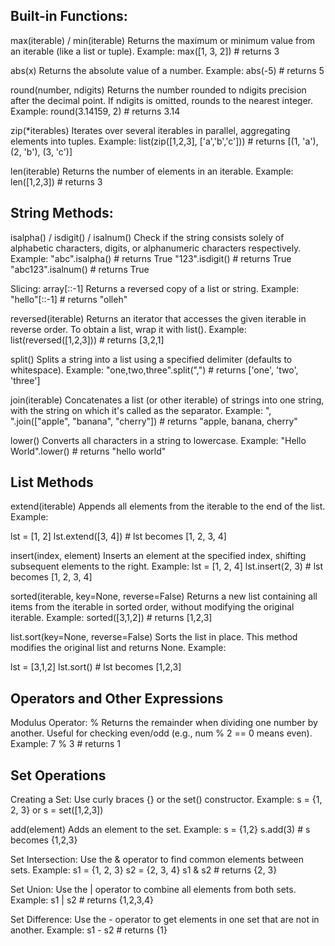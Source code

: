 ## Built-in Functions:

max(iterable) / min(iterable)
Returns the maximum or minimum value from an iterable (like a list or tuple).
Example: max([1, 3, 2]) # returns 3

abs(x)
Returns the absolute value of a number.
Example: abs(-5) # returns 5

round(number, ndigits)
Returns the number rounded to ndigits precision after the decimal point. If ndigits is omitted, rounds to the nearest integer.
Example: round(3.14159, 2) # returns 3.14

zip(*iterables)
Iterates over several iterables in parallel, aggregating elements into tuples.
Example: list(zip([1,2,3], ['a','b','c'])) # returns [(1, 'a'), (2, 'b'), (3, 'c')]

len(iterable)
Returns the number of elements in an iterable.
Example: len([1,2,3]) # returns 3

## String Methods:

isalpha() / isdigit() / isalnum()
Check if the string consists solely of alphabetic characters, digits, or alphanumeric characters respectively.
Example:
"abc".isalpha()   # returns True
"123".isdigit()   # returns True
"abc123".isalnum()  # returns True

Slicing: array[::-1]
Returns a reversed copy of a list or string.
Example: "hello"[::-1] # returns "olleh"

reversed(iterable)
Returns an iterator that accesses the given iterable in reverse order. To obtain a list, wrap it with list().
Example: list(reversed([1,2,3])) # returns [3,2,1]

split()
Splits a string into a list using a specified delimiter (defaults to whitespace).
Example: "one,two,three".split(",")  # returns ['one', 'two', 'three']

join(iterable)
Concatenates a list (or other iterable) of strings into one string, with the string on which it's called as the separator.
Example: ", ".join(["apple", "banana", "cherry"])  # returns "apple, banana, cherry"

lower()
Converts all characters in a string to lowercase.
Example: "Hello World".lower()  # returns "hello world"

## List Methods

extend(iterable)
Appends all elements from the iterable to the end of the list.
Example:

lst = [1, 2]
lst.extend([3, 4])  # lst becomes [1, 2, 3, 4]

insert(index, element)
Inserts an element at the specified index, shifting subsequent elements to the right.
Example:
lst = [1, 2, 4]
lst.insert(2, 3)  # lst becomes [1, 2, 3, 4]

sorted(iterable, key=None, reverse=False)
Returns a new list containing all items from the iterable in sorted order, without modifying the original iterable.
Example: sorted([3,1,2]) # returns [1,2,3]

list.sort(key=None, reverse=False)
Sorts the list in place. This method modifies the original list and returns None.
Example:

lst = [3,1,2]
lst.sort()  # lst becomes [1,2,3]

## Operators and Other Expressions

Modulus Operator: %
Returns the remainder when dividing one number by another. Useful for checking even/odd (e.g., num % 2 == 0 means even).
Example: 7 % 3 # returns 1

## Set Operations

Creating a Set:
Use curly braces {} or the set() constructor.
Example: s = {1, 2, 3} or s = set([1,2,3])

add(element)
Adds an element to the set.
Example:
s = {1,2}
s.add(3)  # s becomes {1,2,3}

Set Intersection:
Use the & operator to find common elements between sets.
Example:
s1 = {1, 2, 3}
s2 = {2, 3, 4}
s1 & s2  # returns {2, 3}

Set Union:
Use the | operator to combine all elements from both sets.
Example: s1 | s2 # returns {1,2,3,4}

Set Difference:
Use the - operator to get elements in one set that are not in another.
Example: s1 - s2 # returns {1}